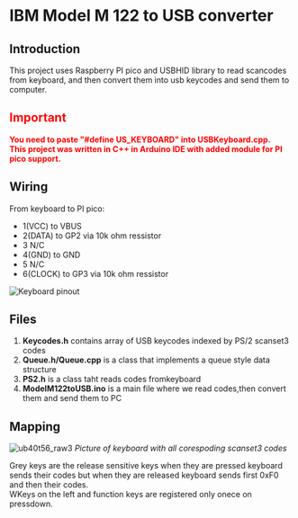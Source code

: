 IBM Model M 122 to USB converter
================================
Introduction
------------
   This project uses Raspberry PI pico and USBHID library to read scancodes from keyboard, and then convert them into usb keycodes and send them to computer.

<div style="color:red">
  <strong>
  <h2 style="color:red">Important</h2>
  
  <p style="color:red">
    You need to paste "#define US_KEYBOARD" into USBKeyboard.cpp.<br>
    This project was written in C++ in Arduino IDE with added module for PI pico support.  
  </p>
  </strong>
</div>

Wiring
------
  From keyboard to PI pico:
  * 1(VCC) to VBUS
  * 2(DATA) to GP2 via 10k ohm ressistor
  * 3 N/C
  * 4(GND) to GND
  * 5 N/C
  * 6(CLOCK) to GP3 via 10k ohm ressistor

![Keyboard pinout](https://github.com/user-attachments/assets/6e907bd1-6ec6-4f51-abbb-474994d40d0c)

Files
-----
1. **Keycodes.h** contains array of USB keycodes indexed by PS/2 scanset3 codes
2. **Queue.h/Queue.cpp** is a class that implements a queue style data structure
3. **PS2.h** is a class taht reads codes fromkeyboard
4. **ModelM122toUSB.ino** is a main file where we read codes,then convert them and send them to PC

Mapping
-------
  
![ub40t56_raw3](https://github.com/user-attachments/assets/d5b96530-0be6-4bd2-ba74-77a7f7f9fccd)
<em style="display:center">Picture of keyboard with all corespoding scanset3 codes</em>

Grey keys are the release sensitive keys when they are pressed keyboard sends their codes but when they are released keyboard sends first 0xF0 and then their codes.  
WKeys on the left and function keys are registered only onece on pressdown.


